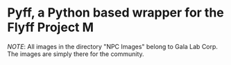 # Pyff, a Python based wrapper for the Flyff Project M 

*NOTE*:
All images in the directory "NPC Images" belong to Gala Lab Corp. The images are simply there for the community.
